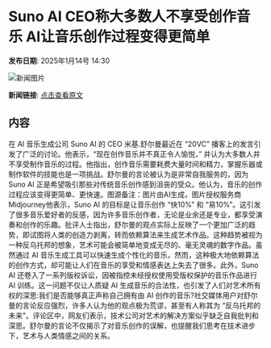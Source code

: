 # Suno AI CEO称大多数人不享受创作音乐 AI让音乐创作过程变得更简单

**发布日期**: 2025年1月14号 14:30

![新闻图片](https://pic.chinaz.com/picmap/202305091616169153_2.jpg)

**新闻链接**: [点击查看原文](https://www.aibase.com/zh/news/14699)

## 内容

在 AI 音乐生成公司 Suno AI 的 CEO 米基.舒尔曼最近在 “20VC” 播客上的发言引发了广泛的讨论。他表示，“现在创作音乐并不真正令人愉悦，” 并认为大多数人并不享受制作音乐的过程。他指出，创作音乐需要耗费大量时间和精力，掌握乐器或制作软件的技能也是一项挑战。舒尔曼的言论被认为是非常自我服务的，因为 Suno AI 正是希望吸引那些对传统音乐创作感到沮丧的受众。他认为，音乐的创作过程应该变得更简单、更快速。图源备注：图片由AI生成，图片授权服务商Midjourney他表示，Suno AI 的目标是让音乐创作 “快10%” 和 “易10%”。这引发了很多音乐爱好者的反感，因为许多音乐创作者，无论是业余还是专业，都享受演奏和创作的乐趣。批评人士指出，舒尔曼的观点实际上反映了一个更加广泛的趋势，即试图将人类的创造力剥离，转而依赖算法来生成艺术作品。这种趋势被视为一种反乌托邦的想象，艺术可能会被简单地变成无尽的、毫无灵魂的数字作品。虽然通过 AI 音乐生成工具可以快速生成个性化的音乐，然而，这种极大地依赖算法的创作方式，却可能让人们在音乐的享受和情感表达上失去了很多。此外，Suno AI 还卷入了一系列版权诉讼，因被指控未经授权使用受版权保护的音乐作品进行 AI 训练。这一问题不仅让人质疑 AI 生成音乐的合法性，也引发了人们对艺术所有权的深思:我们是否能够真正声称自己拥有由 AI 创作的音乐?社交媒体用户对舒尔曼的言论反应强烈，许多人认为他的观点极为荒谬，甚至有人称其为 “反乌托邦的未来”。评论区中，网友们表示，技术公司对艺术的解决方案似乎缺乏自我批判和深思。舒尔曼的言论不仅揭示了对音乐创作的误解，也提醒我们思考在技术进步下，艺术与人类情感之间的关系。
